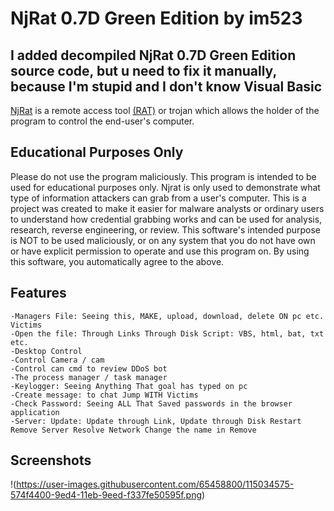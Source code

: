 # NjRat 0.7D Green Edition by im523
## I added decompiled NjRat 0.7D Green Edition source code, but u need to fix it manually, because I'm stupid and I don't know Visual Basic

[NjRat](https://en.wikipedia.org/wiki/NjRAT) is a remote access tool [(RAT)](https://en.wikipedia.org/wiki/Remote_desktop_software#RAT) or trojan which allows the holder of the program to control the end-user's computer.
## Educational Purposes Only

Please do not use the program maliciously. This program is intended to be used for educational purposes only. Njrat is only used to demonstrate what type of information attackers can grab from a user's computer. This is a project was created to make it easier for malware analysts or ordinary users to understand how credential grabbing works and can be used for analysis, research, reverse engineering, or review. This software's intended purpose is NOT to be used maliciously, or on any system that you do not have own or have explicit permission to operate and use this program on. By using this software, you automatically agree to the above.

## Features

    -Managers File: Seeing this, MAKE, upload, download, delete ON pc etc. Victims
    -Open the file: Through Links Through Disk Script: VBS, html, bat, txt etc.
    -Desktop Control
    -Control Camera / cam
    -Control can cmd to review DDoS bot
    -The process manager / task manager
    -Keylogger: Seeing Anything That goal has typed on pc
    -Create message: to chat Jump WITH Victims
    -Check Password: Seeing ALL That Saved passwords in the browser application
    -Server: Update: Update through Link, Update through Disk Restart Remove Server Resolve Network Change the name in Remove

## Screenshots
!(https://user-images.githubusercontent.com/65458800/115034575-574f4400-9ed4-11eb-9eed-f337fe50595f.png)
